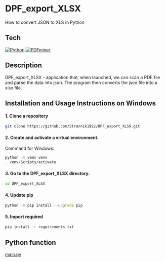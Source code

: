 # DPF_export_XLSX
How to convert JSON to XLS in Python

## Tech
[![Python](https://img.shields.io/badge/-Python-464646?style=flat&logo=Python&logoColor=56C0C0&color=008080)](https://www.python.org/)
[![PDFminer](https://img.shields.io/badge/-PDFminer-464646?style=flat&logo=PDFminer&logoColor=56C0C0&color=008080)](https://pypi.org/project/pdfminer//)

## Description
DPF_export_XLSX - application that, when launched, we can scan a PDF file and parse the data into json. The program then converts the json file into a xlsx file.

## Installation and Usage Instructions on Windows

#### 1. Clone a repository
```bash
git clone https://github.com/Strannik1922/DPF_export_XLSX.git
```
#### 2. Create and activate a virtual environment.
Command for Windows:
```bash
python -m venv venv
. venv/Scripts/activate
```
#### 3. Go to the DPF_export_XLSX directory.
```bash
cd DPF_export_XLSX
```
#### 4. Update pip
```bash
python -m pip install --upgrade pip
```
#### 5. Import required
```bash
pip install -r requirements.txt
```

## Python function
[main.py](https://github.com/Strannik1922/DPF_export_XLSX/blob/main/main.py)
